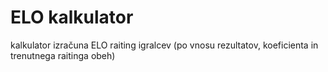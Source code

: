 # ELO kalkulator
kalkulator izračuna ELO raiting igralcev (po vnosu rezultatov, koeficienta in trenutnega raitinga obeh)
